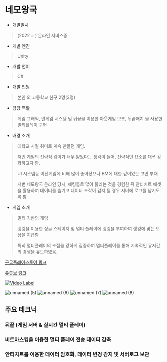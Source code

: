 # 네모왕국

- 개발일시
> (2022 ~ ) 온라인 서비스중
- 개발 엔진
> Unity
- 개발 언어
> C#
- 개발 인원
> 본인 외 고등학교 친구 2명(3명)
- 담당 역할
> 게임 그래픽, 인게임 시스템 및 뒤끝을 이용한 아웃게임 보조, 뒤끝매치 을 사용한 멀티플레이 구현
  
- 배경 소개
> 대학교 시절 취미로 계속 만들던 게임.
> 
> 저번 게임의 전략적 깊이가 너무 얉았다는 생각이 들어, 전략적인 요소를 대폭 강화하고자 함.
>
> UI 시스템등 이전게임에 비해 많이 좋아졌으나 BM에 대한 깊이있는 고민 부재
>
> 저번 네모왕국 온라인 당시, 해킹툴로 많이 뚫리는 것을 경험한 뒤 안티치트 에셋을 활용하여 데이터를 숨기고 데이터 조작이 감지 될 경우 서버에 로그를 남기도록 함
- 게임 소개
> 멀티 기반의 게임
>
> 랭킹을 이용한 싱글 스테이지 및 멀티 플레이에 랭킹을 부여하여 랭킹에 맞는 보상을 지급함
>
> 특히 멀티플레이의 초점을 강하게 집중하여 멀티플레이를 통해 지속적인 유저간의 경쟁을 유도하였음.

[구글플레이스토어 링크](https://play.google.com/store/apps/details?id=com.dippergames.nemokingdom&hl=ko)

[유튜브 링크](https://youtu.be/kRmTY_UlJ3k)

[![Video Label](http://img.youtube.com/vi/kRmTY_UlJ3k/0.jpg)](https://youtu.be/kRmTY_UlJ3k)

![unnamed (5)](https://github.com/dipper1002/dipper1002/assets/42773970/e72023cd-1b96-4295-ab68-80fdf64ddcae)
![unnamed (6)](https://github.com/dipper1002/dipper1002/assets/42773970/d1dbe153-f6b5-4754-b583-1c3c81363fbd)
![unnamed (7)](https://github.com/dipper1002/dipper1002/assets/42773970/cf365192-c03f-4f1f-98af-d8bfa5c4fd2e)
![unnamed (8)](https://github.com/dipper1002/dipper1002/assets/42773970/a90bc0ff-b52b-45b3-92c9-bf0034270cf1)

## 주요 테크닉

### 뒤끝 (게임 서버 & 실시간 멀티 플레이)
### 비트마스킹을 이용한 멀티 플레이 전송 데이터 감축
### 안티치트를 이용한 데이터 암호화, 데이터 변경 감지 및 서버로그 보관
